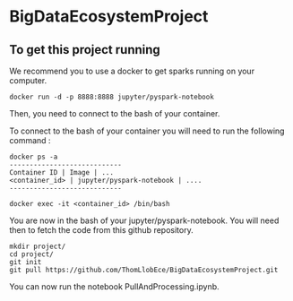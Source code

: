# BigDataEcosystemProject

## To get this project running

We recommend you to use a docker to get sparks running on your computer.

```console
docker run -d -p 8888:8888 jupyter/pyspark-notebook
```

Then, you need to connect to the bash of your container.

To connect to the bash of your container you will need to run the following command : 

```console
docker ps -a
----------------------------
Container ID | Image | ...
<container_id> | jupyter/pyspark-notebook | ....
----------------------------

docker exec -it <container_id> /bin/bash
```

You are now in the bash of your jupyter/pyspark-notebook. You will need then to fetch the code from this github repository.

```console
mkdir project/
cd project/
git init
git pull https://github.com/ThomLlobEce/BigDataEcosystemProject.git
```

You can now run the notebook PullAndProcessing.ipynb.
